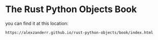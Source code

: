 

# The Rust Python Objects Book

you can find it at this location:

`https://alexzanderr.github.io/rust-python-objects/book/index.html`